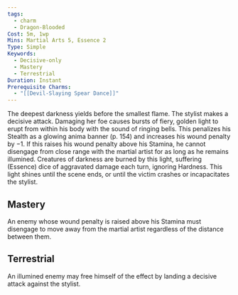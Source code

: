 ```yaml
---
tags:
  - charm
  - Dragon-Blooded
Cost: 5m, 1wp
Mins: Martial Arts 5, Essence 2
Type: Simple
Keywords:
  - Decisive-only
  - Mastery
  - Terrestrial
Duration: Instant
Prerequisite Charms:
  - "[[Devil-Slaying Spear Dance]]"
---
```

The deepest darkness yields before the smallest flame. The stylist makes a decisive attack. Damaging her foe causes bursts of fiery, golden light to erupt from within his body with the sound of ringing bells. This penalizes his Stealth as a glowing anima banner (p. 154) and increases his wound penalty by −1. If this raises his wound penalty above his Stamina, he cannot disengage from close range with the martial artist for as long as he remains illumined. Creatures of darkness are burned by this light, suffering (Essence) dice of aggravated damage each turn, ignoring Hardness. This light shines until the scene ends, or until the victim crashes or incapacitates the stylist. 
## Mastery

An enemy whose wound penalty is raised above his Stamina must disengage to move away from the martial artist regardless of the distance between them. 
## Terrestrial

An illumined enemy may free himself of the effect by landing a decisive attack against the stylist.
